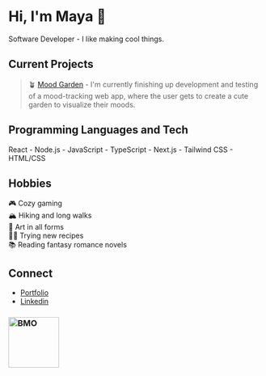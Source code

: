 # Hi, I'm Maya 👋
Software Developer - I like making cool things.

## Current Projects
> 🪴 [Mood Garden](https://github.com/mayasarena/mood-garden) - I'm currently finishing up development and testing of a mood-tracking web app, where the user gets to create a cute garden to visualize their moods.

## Programming Languages and Tech
React - Node.js - JavaScript - TypeScript - Next.js - Tailwind CSS - HTML/CSS

## Hobbies
🎮 Cozy gaming <br />
🏔️ Hiking and long walks <br />
🎨 Art in all forms <br />
👨‍🍳 Trying new recipes <br />
📚 Reading fantasy romance novels

## Connect
- [Portfolio](https://mayasarena.dev) <br />
- [Linkedin](https://www.linkedin.com/in/mayasmurad/) <br/>

### <img src="https://media.giphy.com/media/v1.Y2lkPTc5MGI3NjExdG4wZnlvbG1sMXE2YjdvdTB4cTcxYTZ0bHhvZ3VjcGl4b2tueGUyNCZlcD12MV9pbnRlcm5hbF9naWZfYnlfaWQmY3Q9cw/ll6EmgFFqjOR4FIck2/giphy.gif" alt="BMO" width="100" height="100">

